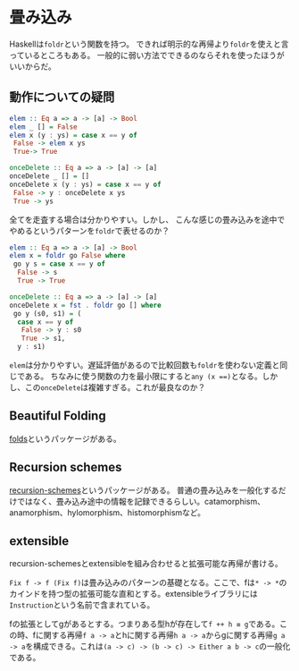 # 畳み込み

Haskellは`foldr`という関数を持つ。
できれば明示的な再帰より`foldr`を使えと言っているところもある。
一般的に弱い方法でできるのならそれを使ったほうがいいからだ。

## 動作についての疑問

```haskell
elem :: Eq a => a -> [a] -> Bool
elem _ [] = False
elem x (y : ys) = case x == y of
 False -> elem x ys
 True-> True

onceDelete :: Eq a => a -> [a] -> [a]
onceDelete _ [] = []
onceDelete x (y : ys) = case x == y of
 False -> y : onceDelete x ys
 True -> ys
```

全てを走査する場合は分かりやすい。しかし、
こんな感じの畳み込みを途中でやめるというパターンを`foldr`で表せるのか？

```haskell
elem :: Eq a => a -> [a] -> Bool
elem x = foldr go False where
 go y s = case x == y of
  False -> s
  True -> True

onceDelete :: Eq a => a -> [a] -> [a]
onceDelete x = fst . foldr go [] where
 go y (s0, s1) = (
  case x == y of
   False -> y : s0
   True -> s1,
  y : s1)
```

`elem`は分かりやすい。遅延評価があるので比較回数も`foldr`を使わない定義と同じである。
ちなみに使う関数の力を最小限にすると`any (x ==)`となる。しかし、この`onceDelete`は複雑すぎる。これが最良なのか？

## Beautiful Folding

[folds](https://hackage.haskell.org/package/folds)というパッケージがある。

## Recursion schemes

[recursion-schemes](https://hackage.haskell.org/package/recursion-schemes)というパッケージがある。
普通の畳み込みを一般化するだけではなく、畳み込み途中の情報を記録できるらしい。catamorphism、anamorphism、hylomorphism、histomorphismなど。

## extensible

recursion-schemesとextensibleを組み合わせると拡張可能な再帰が書ける。

`Fix f -> f (Fix f)`は畳み込みのパターンの基礎となる。ここで、fは`* -> *`のカインドを持つ型の拡張可能な直和とする。extensibleライブラリには`Instruction`という名前で含まれている。

fの拡張としてgがあるとする。つまりある型hが存在して`f ++ h ≡ g`である。この時、fに関する再帰`f a -> a`とhに関する再帰`h a -> a`からgに関する再帰`g a -> a`を構成できる。これは`(a -> c) -> (b -> c) -> Either a b -> c`の一般化である。
